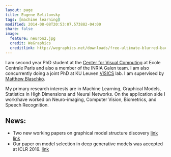 ```yaml
---
layout: page
title: Eugene Belilovsky
tags: [machine learning]
modified: 2014-08-08T20:53:07.573882-04:00
share: false
image:
  feature: neuron2.jpg
  credit: WeGraphics
  creditlink: http://wegraphics.net/downloads/free-ultimate-blurred-background-pack/
---
```


I am second year PhD student at the [Center for Visual Computing](http://cvn.ecp.fr/) at  Ecole Centrale Paris and also a member of the INRIA Galen team. I am also concurrently doing a joint PhD at KU Leuven  [VISICS](https://www.esat.kuleuven.be/psi/visics) lab. I am supervised by [Matthew Blaschko](http://homes.esat.kuleuven.be/~mblaschk/).

My primary research interests are in Machine Learning, Graphical Models, Statistics in High Dimensions and Neural Networks. On the application side I work/have worked on Neuro-imaging, Computer Vision, Biometrics, and Speech Recognition.  


## News:
* Two new working papers on graphical model structure discovery [link](https://hal.inria.fr/hal-01306491v3) [link](https://hal.inria.fr/hal-01248844/file/main.pdf)
* Our paper on model selection in deep generative models was accepted at ICLR 2016. [link](http://arxiv.org/abs/1511.04581)
 
